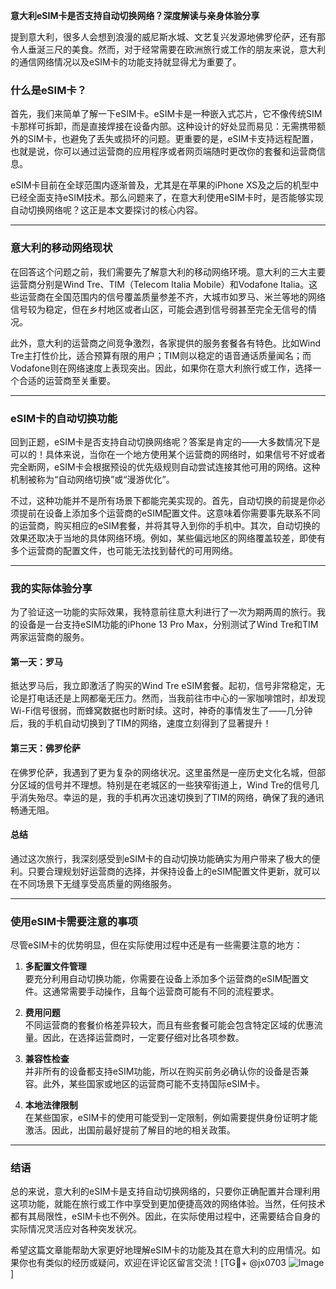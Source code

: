 **意大利eSIM卡是否支持自动切换网络？深度解读与亲身体验分享**

提到意大利，很多人会想到浪漫的威尼斯水城、文艺复兴发源地佛罗伦萨，还有那令人垂涎三尺的美食。然而，对于经常需要在欧洲旅行或工作的朋友来说，意大利的通信网络情况以及eSIM卡的功能支持就显得尤为重要了。

### 什么是eSIM卡？

首先，我们来简单了解一下eSIM卡。eSIM卡是一种嵌入式芯片，它不像传统SIM卡那样可拆卸，而是直接焊接在设备内部。这种设计的好处显而易见：无需携带额外的SIM卡，也避免了丢失或损坏的问题。更重要的是，eSIM卡支持远程配置，也就是说，你可以通过运营商的应用程序或者网页端随时更改你的套餐和运营商信息。

eSIM卡目前在全球范围内逐渐普及，尤其是在苹果的iPhone XS及之后的机型中已经全面支持eSIM技术。那么问题来了，在意大利使用eSIM卡时，是否能够实现自动切换网络呢？这正是本文要探讨的核心内容。

---

### 意大利的移动网络现状

在回答这个问题之前，我们需要先了解意大利的移动网络环境。意大利的三大主要运营商分别是Wind Tre、TIM（Telecom Italia Mobile）和Vodafone Italia。这些运营商在全国范围内的信号覆盖质量参差不齐，大城市如罗马、米兰等地的网络信号较为稳定，但在乡村地区或者山区，可能会遇到信号弱甚至完全无信号的情况。

此外，意大利的运营商之间竞争激烈，各家提供的服务套餐各有特色。比如Wind Tre主打性价比，适合预算有限的用户；TIM则以稳定的语音通话质量闻名；而Vodafone则在网络速度上表现突出。因此，如果你在意大利旅行或工作，选择一个合适的运营商至关重要。

---

### eSIM卡的自动切换功能

回到正题，eSIM卡是否支持自动切换网络呢？答案是肯定的——大多数情况下是可以的！具体来说，当你在一个地方使用某个运营商的网络时，如果信号不好或者完全断网，eSIM卡会根据预设的优先级规则自动尝试连接其他可用的网络。这种机制被称为“自动网络切换”或“漫游优化”。

不过，这种功能并不是所有场景下都能完美实现的。首先，自动切换的前提是你必须提前在设备上添加多个运营商的eSIM配置文件。这意味着你需要事先联系不同的运营商，购买相应的eSIM套餐，并将其导入到你的手机中。其次，自动切换的效果还取决于当地的具体网络环境。例如，某些偏远地区的网络覆盖较差，即使有多个运营商的配置文件，也可能无法找到替代的可用网络。

---

### 我的实际体验分享

为了验证这一功能的实际效果，我特意前往意大利进行了一次为期两周的旅行。我的设备是一台支持eSIM功能的iPhone 13 Pro Max，分别测试了Wind Tre和TIM两家运营商的服务。

#### 第一天：罗马
抵达罗马后，我立即激活了购买的Wind Tre eSIM套餐。起初，信号非常稳定，无论是打电话还是上网都毫无压力。然而，当我前往市中心的一家咖啡馆时，却发现Wi-Fi信号很弱，而蜂窝数据也时断时续。这时，神奇的事情发生了——几分钟后，我的手机自动切换到了TIM的网络，速度立刻得到了显著提升！

#### 第三天：佛罗伦萨
在佛罗伦萨，我遇到了更为复杂的网络状况。这里虽然是一座历史文化名城，但部分区域的信号并不理想。特别是在老城区的一些狭窄街道上，Wind Tre的信号几乎消失殆尽。幸运的是，我的手机再次迅速切换到了TIM的网络，确保了我的通讯畅通无阻。

#### 总结
通过这次旅行，我深刻感受到eSIM卡的自动切换功能确实为用户带来了极大的便利。只要合理规划好运营商的选择，并保持设备上的eSIM配置文件更新，就可以在不同场景下无缝享受高质量的网络服务。

---

### 使用eSIM卡需要注意的事项

尽管eSIM卡的优势明显，但在实际使用过程中还是有一些需要注意的地方：

1. **多配置文件管理**  
   要充分利用自动切换功能，你需要在设备上添加多个运营商的eSIM配置文件。这通常需要手动操作，且每个运营商可能有不同的流程要求。

2. **费用问题**  
   不同运营商的套餐价格差异较大，而且有些套餐可能会包含特定区域的优惠流量。因此，在选择运营商时，一定要仔细对比各项参数。

3. **兼容性检查**  
   并非所有的设备都支持eSIM功能，所以在购买前务必确认你的设备是否兼容。此外，某些国家或地区的运营商可能不支持国际eSIM卡。

4. **本地法律限制**  
   在某些国家，eSIM卡的使用可能受到一定限制，例如需要提供身份证明才能激活。因此，出国前最好提前了解目的地的相关政策。

---

### 结语

总的来说，意大利的eSIM卡是支持自动切换网络的，只要你正确配置并合理利用这项功能，就能在旅行或工作中享受到更加便捷高效的网络体验。当然，任何技术都有其局限性，eSIM卡也不例外。因此，在实际使用过程中，还需要结合自身的实际情况灵活应对各种突发状况。

希望这篇文章能帮助大家更好地理解eSIM卡的功能及其在意大利的应用情况。如果你也有类似的经历或疑问，欢迎在评论区留言交流！[TG💪+ @jx0703 ![Image](https://github.com/user-attachments/assets/dbca1d08-cadb-493c-b0ec-ad6f7a83f270)]